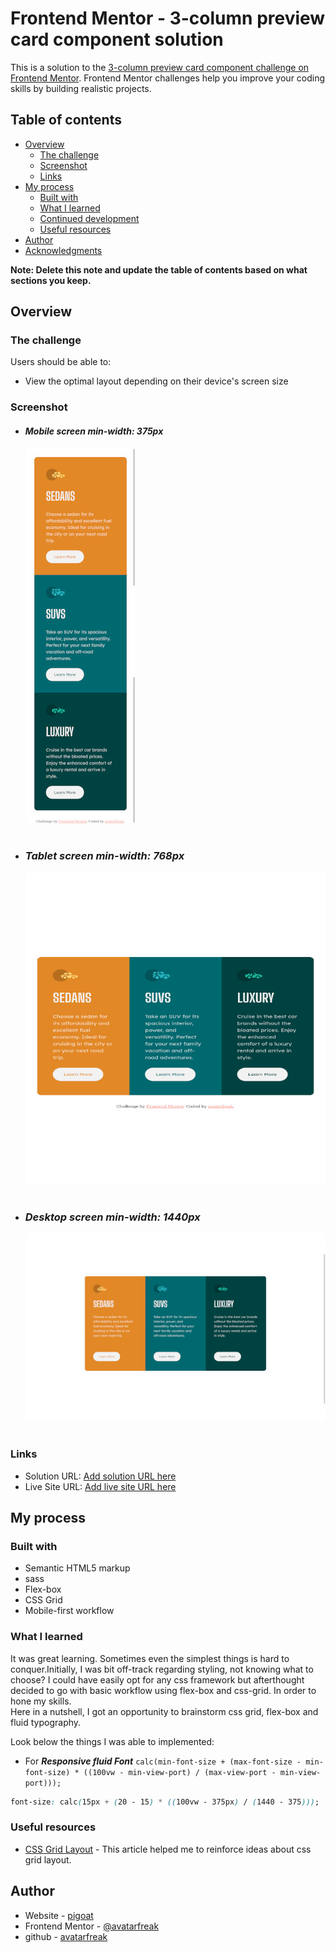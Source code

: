# Frontend Mentor - 3-column preview card component solution

This is a solution to the [3-column preview card component challenge on Frontend Mentor](https://www.frontendmentor.io/challenges/3column-preview-card-component-pH92eAR2-). Frontend Mentor challenges help you improve your coding skills by building realistic projects.

## Table of contents

- [Overview](#overview)
  - [The challenge](#the-challenge)
  - [Screenshot](#screenshot)
  - [Links](#links)
- [My process](#my-process)
  - [Built with](#built-with)
  - [What I learned](#what-i-learned)
  - [Continued development](#continued-development)
  - [Useful resources](#useful-resources)
- [Author](#author)
- [Acknowledgments](#acknowledgments)

**Note: Delete this note and update the table of contents based on what sections you keep.**

## Overview

### The challenge

Users should be able to:

- View the optimal layout depending on their device's screen size

### Screenshot

- #### **_Mobile screen min-width: 375px_**

  ![Alt](/screenshot/mobile.jpg "Mobile min-width(375px)")
  <br /><br />

- ### **_Tablet screen min-width: 768px_**

  ![Alt](/screenshot/tablet.jpg "Tablet min-width(768px)")
  <br /><br />

- ### **_Desktop screen min-width: 1440px_**

  ![Alt](/screenshot/desktop.jpg "Desktop min-width(1440px)")
  <br /><br />

### Links

- Solution URL: [Add solution URL here](https://github.com/avatarfreak/three-column-preview-grid-card.git)
- Live Site URL: [Add live site URL here](hhttps://avatarfreak.github.io/three-column-preview-grid-card/)

## My process

### Built with

- Semantic HTML5 markup
- sass
- Flex-box
- CSS Grid
- Mobile-first workflow

### What I learned

It was great learning. Sometimes even the simplest things is hard to conquer.Initially, I was bit off-track regarding styling, not knowing what to choose? I could have easily opt for any css framework but afterthought decided to go with basic workflow using flex-box and css-grid. In order to hone my skills.  
Here in a nutshell, I got an opportunity to brainstorm css grid, flex-box and fluid typography.

Look below the things I was able to implemented:

- For **_Responsive fluid Font_** `calc(min-font-size + (max-font-size - min-font-size) * ((100vw - min-view-port) / (max-view-port - min-view-port))); `

```css
font-size: calc(15px + (20 - 15) * ((100vw - 375px) / (1440 - 375)));
```

### Useful resources

- [CSS Grid Layout](https://developer.mozilla.org/en-US/docs/Web/CSS/CSS_Grid_Layout) - This article helped me to reinforce ideas about css grid layout.

## Author

- Website - [pigoat](https://www.pigoat.com)
- Frontend Mentor - [@avatarfreak](https://www.frontendmentor.io/profile/avatarfreak)
- github - [avatarfreak](https://github.com/avatarfreak)
